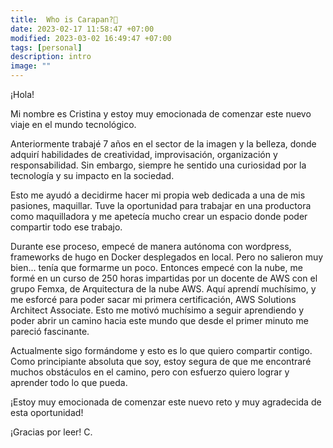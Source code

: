 ```yaml
---
title:  Who is Carapan?🌙 
date: 2023-02-17 11:58:47 +07:00
modified: 2023-03-02 16:49:47 +07:00
tags: [personal]
description: intro
image: ""
---
```




¡Hola!

Mi nombre es Cristina y estoy muy emocionada de comenzar este nuevo viaje en el mundo tecnológico. 

Anteriormente trabajé 7 años en el sector de la imagen y la belleza, donde adquirí habilidades de creatividad, improvisación, organización y responsabilidad. Sin embargo, siempre he sentido una curiosidad por la tecnología y su impacto en la sociedad.

Esto me ayudó a decidirme hacer mi propia web dedicada a una de mis pasiones, maquillar. Tuve la oportunidad para trabajar en una productora como maquilladora y me apetecía mucho crear un espacio donde poder compartir todo ese trabajo.

Durante ese proceso, empecé de manera autónoma con wordpress, frameworks de hugo en Docker desplegados en local. Pero no salieron muy bien... tenía que formarme un poco. Entonces empecé con la nube, me formé en un curso de 250 horas impartidas por un docente de AWS con el grupo Femxa, de Arquitectura de la nube AWS. Aquí aprendí muchísimo, y me esforcé para poder sacar mi primera certificación, AWS Solutions Architect Associate. Esto me motivó muchísimo a seguir aprendiendo y poder abrir un camino hacia este mundo que desde el primer minuto me pareció fascinante.


Actualmente sigo formándome y esto es lo que quiero compartir contigo. Como principiante absoluta que soy, estoy segura de que me encontraré muchos obstáculos en el camino, pero con esfuerzo quiero lograr y aprender todo lo que pueda.

¡Estoy muy emocionada de comenzar este nuevo reto y muy agradecida de esta oportunidad!


¡Gracias por leer!
C.








